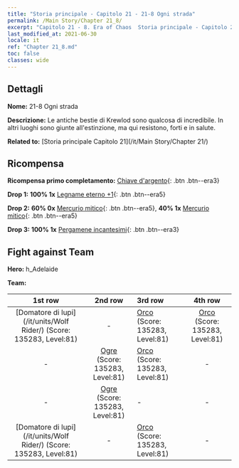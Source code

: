 ```yaml
---
title: "Storia principale - Capitolo 21 - 21-8 Ogni strada"
permalink: /Main Story/Chapter 21_8/
excerpt: "Capitolo 21 - 8. Era of Chaos  Storia principale - Capitolo 21_8. 21-8 Ogni strada"
last_modified_at: 2021-06-30
locale: it
ref: "Chapter 21_8.md"
toc: false
classes: wide
---
```


## Dettagli

 **Nome:** 21-8 Ogni strada

 **Descrizione:** Le antiche bestie di Krewlod sono qualcosa di incredibile. In altri luoghi sono giunte all'estinzione, ma qui resistono, forti e in salute.

 **Related to:** [Storia principale Capitolo 21](/it/Main Story/Chapter 21/)

## Ricompensa

 **Ricompensa primo completamento:** [Chiave d'argento](/ItemsIT/con_693/){: .btn .btn--era3}

 **Drop 1:** **100% 1x** [Legname eterno +1](/ItemsIT/mat_69/){: .btn .btn--era5}

 **Drop 2:** **60% 0x** [Mercurio mitico](/ItemsIT/mat_63/){: .btn .btn--era5}, **40% 1x** [Mercurio mitico](/ItemsIT/mat_63/){: .btn .btn--era5}

 **Drop 3:** **100% 1x** [Pergamene incantesimi](/ItemsIT/con_694/){: .btn .btn--era3}


## Fight against Team
 **Hero:** h_Adelaide

 **Team:**


  | 1st row | 2nd row | 3rd row | 4th row |
  |:----:|:----:|:----|:----:|
  | [Domatore di lupi](/it/units/Wolf Rider/) (Score: 135283, Level:81)  | - | [Orco](/it/units/Orc/) (Score: 135283, Level:81)  | [Orco](/it/units/Orc/) (Score: 135283, Level:81)  |
  | - | [Ogre](/it/units/Ogre/) (Score: 135283, Level:81)  | [Orco](/it/units/Orc/) (Score: 135283, Level:81)  | - |
  | - | [Ogre](/it/units/Ogre/) (Score: 135283, Level:81)  | - | - |
  | [Domatore di lupi](/it/units/Wolf Rider/) (Score: 135283, Level:81)  | - | [Orco](/it/units/Orc/) (Score: 135283, Level:81)  | - |


